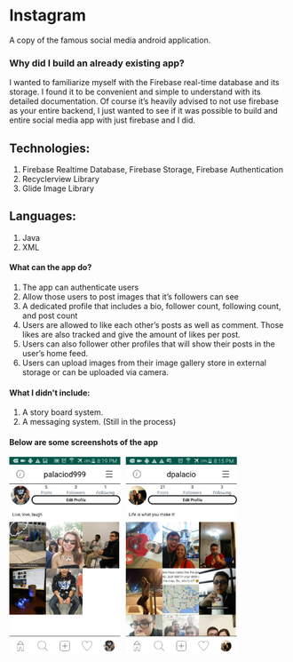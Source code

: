 # Instagram
A copy of the famous social media android application. 

### Why did I build an already existing app? 

I wanted to familiarize myself with the Firebase real-time database and its storage.
I found it to be convenient and simple to understand with its detailed documentation. 
Of course it’s heavily advised to not use firebase as your entire backend, I just wanted to see if it was possible to build and entire social media
app with just firebase and I did.

## Technologies: 
1. Firebase Realtime Database, Firebase Storage, Firebase Authentication 
2. Recyclerview Library
3. Glide Image Library

## Languages: 
1. Java
2. XML

#### What can the app do?
1. The app can authenticate users
2. Allow those users to post images that it’s followers can see
3. A dedicated profile that includes a bio, follower count, following count, and post count
4. Users are allowed to like each other’s posts as well as comment. Those likes are also tracked and give the amount of likes per post.
5. Users can also follower other profiles that will show their posts in the user’s home feed.
6. Users can upload images from their image gallery store in external storage or can be uploaded via camera.

#### What I didn't include: 
1. A story board system.
2. A messaging system. (Still in the process)

#### Below are some screenshots of the app

<img src="67736965_332788474276004_9182136725860777984_n.png"
    alt="home"
    style="float: left; margin-right: 10px;"
    width="200"/> <img src="68673336_2419623118363713_5571345750039724032_n.png"
    alt="home"
    style="float: left; margin-right:10px;"
    width="200"/>

